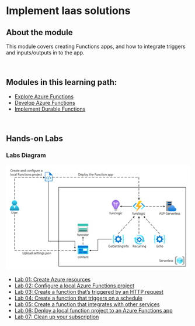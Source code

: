 # Implement Iaas solutions


## About the module

This module covers creating Functions apps, and how to integrate triggers and inputs/outputs in to the app.

<br/>

## Modules in this learning path:

* [Explore Azure Functions](https://github.com/airan-tw/azure_training/blob/main/M1/Implement%20Azure%20functions/Azure_functions.md)
* [Develop Azure Functions](https://github.com/airan-tw/azure_training/blob/main/M1/Implement%20Azure%20functions/Develop_azure_functions.md)
* [Implement Durable Functions](https://github.com/airan-tw/azure_training/blob/main/M1/Implement%20Azure%20functions/Implement_functions.md)

<br>


## Hands-on Labs 

### Labs Diagram

![alt text](images/azure_functions_01.png)
<br>

* [Lab 01: Create Azure resources](https://github.com/airan-tw/azure_training/blob/main/M1/Implement%20Azure%20functions/lab01.md)
* [Lab 02: Configure a local Azure Functions project](https://github.com/airan-tw/azure_training/blob/main/M1/Implement%20Azure%20functions/lab02.md)
* [Lab 03: Create a function that’s triggered by an HTTP request](https://github.com/airan-tw/azure_training/blob/main/M1/Implement%20Azure%20functions/lab03.md)
* [Lab 04: Create a function that triggers on a schedule](https://github.com/airan-tw/azure_training/blob/main/M1/Implement%20Azure%20functions/lab04.md)
* [Lab 05: Create a function that integrates with other services](https://github.com/airan-tw/azure_training/blob/main/M1/Implement%20Azure%20functions/lab05.md)
* [Lab 06: Deploy a local function project to an Azure Functions app](https://github.com/airan-tw/azure_training/blob/main/M1/Implement%20Azure%20functions/lab06.md)
* [Lab 07: Clean up your subscription](https://github.com/airan-tw/azure_training/blob/main/M1/Implement%20Azure%20functions/lab07.md)
